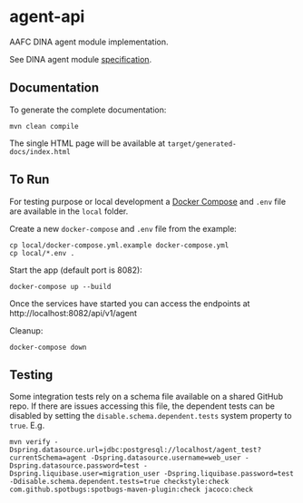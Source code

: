 # agent-api

AAFC DINA agent module implementation.

See DINA agent module [specification](https://github.com/DINA-Web/agent-specs).


## Documentation

To generate the complete documentation:
```
mvn clean compile
```

The single HTML page will be available at `target/generated-docs/index.html`

## To Run

For testing purpose or local development a [Docker Compose](https://docs.docker.com/compose/) and `.env` file are available in the `local` folder.

Create a new `docker-compose` and `.env` file from the example:
```
cp local/docker-compose.yml.example docker-compose.yml
cp local/*.env .
```

Start the app (default port is 8082):
```
docker-compose up --build
```

Once the services have started you can access the endpoints at http://localhost:8082/api/v1/agent

Cleanup:
```
docker-compose down
```

## Testing

Some integration tests rely on a schema file available on a shared GitHub repo. If there are issues accessing this file, 
the dependent tests can be disabled by setting the `disable.schema.dependent.tests` system property to `true`.  E.g.
```
mvn verify -Dspring.datasource.url=jdbc:postgresql://localhost/agent_test?currentSchema=agent -Dspring.datasource.username=web_user -Dspring.datasource.password=test -Dspring.liquibase.user=migration_user -Dspring.liquibase.password=test -Ddisable.schema.dependent.tests=true checkstyle:check com.github.spotbugs:spotbugs-maven-plugin:check jacoco:check
```
